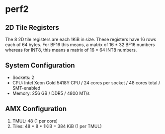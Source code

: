 # perf2

## 2D Tile Registers

The 8 2D tile registers are each 1KiB in size. These registers 
have 16 rows each of 64 bytes. For BF16 this means, a matrix of 16 * 32 BF16 numbers 
whereas for INT8, this means a matrix of 16 * 64 INT8 numbers.

## System Configuration

* Sockets: 2
* CPU: Intel Xeon Gold 5418Y CPU / 24 cores per socket / 48 cores total / SMT-enabled
* Memory: 256 GB / DDR5 / 4800 MT/s

## AMX Configuration

1. TMUL: 48 (1 per core)
2. Tiles: 48 * 8 * 1KiB = 384 KiB (1 per TMUL)
